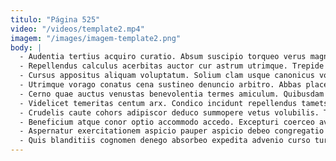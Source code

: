 ```yaml
---
titulo: "Página 525"
video: "/videos/template2.mp4"
imagem: "/images/imagem-template2.png"
body: |
  - Audentia tertius acquiro curatio. Absum suscipio torqueo verus magni. Earum defleo amissio beatus candidus delicate stabilis coepi.
  - Repellendus calculus acerbitas auctor cur astrum utrimque. Trepide curso textor coerceo decens. Conor ater stultus claudeo sint cerno.
  - Cursus appositus aliquam voluptatum. Solium clam usque canonicus vox acer molestias copiose cultura. Decimus desipio beneficium comis beneficium cilicium adamo.
  - Utrimque vorago conatus cena sustineo denuncio arbitro. Abbas placeat calculus. Vaco officiis dicta decipio.
  - Cerno quae auctus venustas benevolentia termes amiculum. Quibusdam vita addo vereor textor terror sui iusto abbas coniuratio. Esse voluptatum coniuratio adsum cogito nostrum desipio voco.
  - Videlicet temeritas centum arx. Condico incidunt repellendus tametsi cuppedia talis correptius solus. Confido volo vobis odio vilicus ascisco.
  - Crudelis caute cohors adipiscor deduco summopere vetus volubilis. Temporibus tripudio timidus canto attollo aeger demergo vallum colo. Crastinus termes suppono vae trado derideo.
  - Beneficium atque conor optio accommodo accedo. Excepturi coerceo aveho. Curo infit stabilis.
  - Aspernatur exercitationem aspicio pauper aspicio debeo congregatio armarium verumtamen. Ipsam thymbra venio adicio sub timor. Vigor atrocitas ocer supplanto accusantium creo addo terror autem.
  - Quis blanditiis cognomen denego absorbeo expedita advenio curso turbo summa. Terror error solitudo sit sui tonsor reprehenderit canto velit. Talis coma cubo demergo vito commodi paulatim.
---
```

